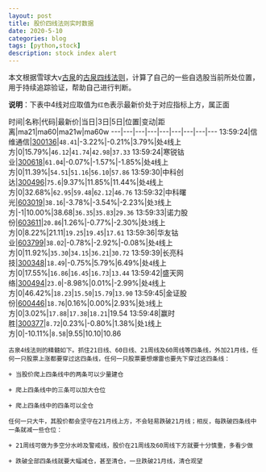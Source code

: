```yaml
---
layout: post
title: 股价四线法则实时数据
date: 2020-5-10
categories: blog
tags: [python,stock]
description: stock index alert
---
```



本文根据雪球大v[古泉](https://xueqiu.com/u/7148646888)的[古泉四线法则](https://xueqiu.com/7148646888/130498192)，计算了自己的一些自选股当前所处位置，用于持续追踪验证，帮助自己进行判断。

**说明**：下表中4线对应取值为`红色`表示最新价处于对应指标上方，属正面

时间|名称|代码|最新价|当日|3日|5日|位置|变动|距离|ma21|ma60|ma21w|ma60w
---|---|---|---|---|---|---|---|---
13:59:24|信维通信|[300136](https://xueqiu.com/S/SZ300136)|`48.41`|-3.22%|-0.21%|3.79%|处`4`线上方|0|15.79%|`46.12`|`41.74`|`42.98`|`37.33`
13:59:24|寒锐钴业|[300618](https://xueqiu.com/S/SZ300618)|`61.04`|-0.07%|-1.57%|-1.85%|处`4`线上方|0|11.39%|`54.51`|`51.16`|`56.10`|`57.86`
13:59:30|中科创达|[300496](https://xueqiu.com/S/SZ300496)|`75.6`|9.37%|11.85%|11.44%|处`4`线上方|0|32.68%|`62.95`|`59.48`|`62.12`|`46.76`
13:59:32|中科曙光|[603019](https://xueqiu.com/S/SH603019)|`38.16`|-3.78%|-3.54%|-2.23%|处`3`线上方|-1|10.00%|38.68|`36.35`|`35.83`|`29.36`
13:59:33|诺力股份|[603611](https://xueqiu.com/S/SH603611)|`20.86`|1.26%|-0.77%|-2.30%|处`3`线上方|0|8.22%|21.11|`19.25`|`19.45`|`17.61`
13:59:36|华友钴业|[603799](https://xueqiu.com/S/SH603799)|`38.02`|-0.78%|-2.92%|-0.08%|处`4`线上方|0|11.92%|`35.30`|`34.15`|`36.21`|`30.72`
13:59:39|长亮科技|[300348](https://xueqiu.com/S/SZ300348)|`18.49`|-0.75%|5.79%|6.49%|处`4`线上方|0|17.55%|`16.86`|`16.45`|`16.73`|`13.44`
13:59:42|盛天网络|[300494](https://xueqiu.com/S/SZ300494)|`23.0`|-8.98%|0.01%|-2.99%|处`4`线上方|0|46.42%|`18.23`|`15.50`|`15.79`|`13.90`
13:59:45|金证股份|[600446](https://xueqiu.com/S/SH600446)|`18.76`|0.16%|0.00%|2.93%|处`3`线上方|0|3.02%|`17.88`|`17.38`|`18.21`|19.54
13:59:48|赢时胜|[300377](https://xueqiu.com/S/SZ300377)|`8.72`|0.23%|-0.80%|1.38%|处`1`线上方|0|-10.11%|`8.58`|9.55|10.10|10.86

```
古泉4线法则的精髓如下。抓住21日线、60日线、21周线及60周线等四条线，外加21月线，任何一只股票上涨都要穿过这四条线，任何一只股票要想爆雷也要先下穿过这四条线：

+ 当股价爬上四条线中的两条可以少量建仓

+ 爬上四条线中的三条可以加大仓位

+ 爬上四条线中的四条可以全仓

任何一只大牛，其股价都会坚守在21月线上方，不会轻易跌破21月线；相反，每跌破四条线中一条就减一些仓位：

+ 21周线可做为多空分水岭及警戒线，股价在21周线及60周线下方就要十分慎重，多看少做

+ 跌破全部四条线就要大幅减仓，甚至清仓，一旦跌破21月线，清仓观望
```